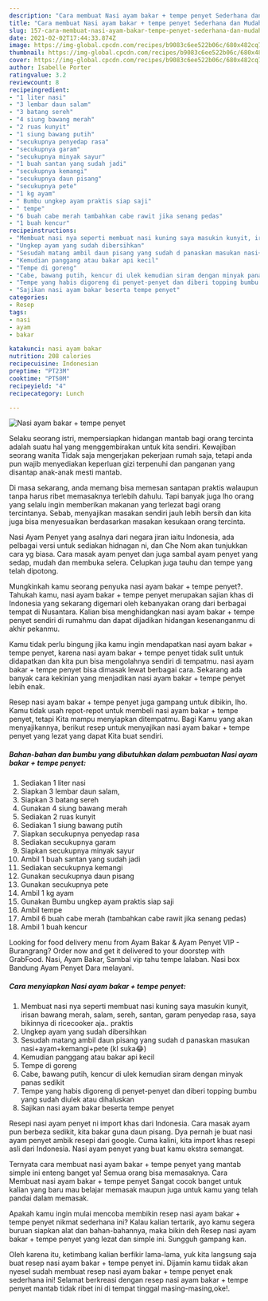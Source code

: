 ```yaml
---
description: "Cara membuat Nasi ayam bakar + tempe penyet Sederhana dan Mudah Dibuat"
title: "Cara membuat Nasi ayam bakar + tempe penyet Sederhana dan Mudah Dibuat"
slug: 157-cara-membuat-nasi-ayam-bakar-tempe-penyet-sederhana-dan-mudah-dibuat
date: 2021-02-02T17:44:33.874Z
image: https://img-global.cpcdn.com/recipes/b9083c6ee522b06c/680x482cq70/nasi-ayam-bakar-tempe-penyet-foto-resep-utama.jpg
thumbnail: https://img-global.cpcdn.com/recipes/b9083c6ee522b06c/680x482cq70/nasi-ayam-bakar-tempe-penyet-foto-resep-utama.jpg
cover: https://img-global.cpcdn.com/recipes/b9083c6ee522b06c/680x482cq70/nasi-ayam-bakar-tempe-penyet-foto-resep-utama.jpg
author: Isabelle Porter
ratingvalue: 3.2
reviewcount: 8
recipeingredient:
- "1 liter nasi"
- "3 lembar daun salam"
- "3 batang sereh"
- "4 siung bawang merah"
- "2 ruas kunyit"
- "1 siung bawang putih"
- "secukupnya penyedap rasa"
- "secukupnya garam"
- "secukupnya minyak sayur"
- "1 buah santan yang sudah jadi"
- "secukupnya kemangi"
- "secukupnya daun pisang"
- "secukupnya pete"
- "1 kg ayam"
- " Bumbu ungkep ayam praktis siap saji"
- " tempe"
- "6 buah cabe merah tambahkan cabe rawit jika senang pedas"
- "1 buah kencur"
recipeinstructions:
- "Membuat nasi nya seperti membuat nasi kuning saya masukin kunyit, irisan bawang merah, salam, sereh, santan, garam penyedap rasa, saya bikinnya di ricecooker aja.. praktis"
- "Ungkep ayam yang sudah dibersihkan"
- "Sesudah matang ambil daun pisang yang sudah d panaskan masukan nasi+ayam+kemangi+pete (kl suka😂)"
- "Kemudian panggang atau bakar api kecil"
- "Tempe di goreng"
- "Cabe, bawang putih, kencur di ulek kemudian siram dengan minyak panas sedikit"
- "Tempe yang habis digoreng di penyet-penyet dan diberi topping bumbu yang sudah diulek atau dihaluskan"
- "Sajikan nasi ayam bakar beserta tempe penyet"
categories:
- Resep
tags:
- nasi
- ayam
- bakar

katakunci: nasi ayam bakar 
nutrition: 208 calories
recipecuisine: Indonesian
preptime: "PT23M"
cooktime: "PT50M"
recipeyield: "4"
recipecategory: Lunch

---
```



![Nasi ayam bakar + tempe penyet](https://img-global.cpcdn.com/recipes/b9083c6ee522b06c/680x482cq70/nasi-ayam-bakar-tempe-penyet-foto-resep-utama.jpg)

Selaku seorang istri, mempersiapkan hidangan mantab bagi orang tercinta adalah suatu hal yang menggembirakan untuk kita sendiri. Kewajiban seorang  wanita Tidak saja mengerjakan pekerjaan rumah saja, tetapi anda pun wajib menyediakan keperluan gizi terpenuhi dan panganan yang disantap anak-anak mesti mantab.

Di masa  sekarang, anda memang bisa memesan santapan praktis walaupun tanpa harus ribet memasaknya terlebih dahulu. Tapi banyak juga lho orang yang selalu ingin memberikan makanan yang terlezat bagi orang tercintanya. Sebab, menyajikan masakan sendiri jauh lebih bersih dan kita juga bisa menyesuaikan berdasarkan masakan kesukaan orang tercinta. 

Nasi Ayam Penyet yang asalnya dari negara jiran iaitu Indonesia, ada pelbagai versi untuk sediakan hidnagan ni, dan Che Nom akan tunjukkan cara yg biasa. Cara masak ayam penyet dan juga sambal ayam penyet yang sedap, mudah dan membuka selera. Celupkan juga tauhu dan tempe yang telah dipotong.

Mungkinkah kamu seorang penyuka nasi ayam bakar + tempe penyet?. Tahukah kamu, nasi ayam bakar + tempe penyet merupakan sajian khas di Indonesia yang sekarang digemari oleh kebanyakan orang dari berbagai tempat di Nusantara. Kalian bisa menghidangkan nasi ayam bakar + tempe penyet sendiri di rumahmu dan dapat dijadikan hidangan kesenanganmu di akhir pekanmu.

Kamu tidak perlu bingung jika kamu ingin mendapatkan nasi ayam bakar + tempe penyet, karena nasi ayam bakar + tempe penyet tidak sulit untuk didapatkan dan kita pun bisa mengolahnya sendiri di tempatmu. nasi ayam bakar + tempe penyet bisa dimasak lewat berbagai cara. Sekarang ada banyak cara kekinian yang menjadikan nasi ayam bakar + tempe penyet lebih enak.

Resep nasi ayam bakar + tempe penyet juga gampang untuk dibikin, lho. Kamu tidak usah repot-repot untuk membeli nasi ayam bakar + tempe penyet, tetapi Kita mampu menyiapkan ditempatmu. Bagi Kamu yang akan menyajikannya, berikut resep untuk menyajikan nasi ayam bakar + tempe penyet yang lezat yang dapat Kita buat sendiri.

<!--inarticleads1-->

##### Bahan-bahan dan bumbu yang dibutuhkan dalam pembuatan Nasi ayam bakar + tempe penyet:

1. Sediakan 1 liter nasi
1. Siapkan 3 lembar daun salam,
1. Siapkan 3 batang sereh
1. Gunakan 4 siung bawang merah
1. Sediakan 2 ruas kunyit
1. Sediakan 1 siung bawang putih
1. Siapkan secukupnya penyedap rasa
1. Sediakan secukupnya garam
1. Siapkan secukupnya minyak sayur
1. Ambil 1 buah santan yang sudah jadi
1. Sediakan secukupnya kemangi
1. Gunakan secukupnya daun pisang
1. Gunakan secukupnya pete
1. Ambil 1 kg ayam
1. Gunakan  Bumbu ungkep ayam praktis siap saji
1. Ambil  tempe
1. Ambil 6 buah cabe merah (tambahkan cabe rawit jika senang pedas)
1. Ambil 1 buah kencur


Looking for food delivery menu from Ayam Bakar &amp; Ayam Penyet VIP - Burangrang? Order now and get it delivered to your doorstep with GrabFood. Nasi, Ayam Bakar, Sambal vip tahu tempe lalaban. Nasi box Bandung Ayam Penyet Dara melayani. 

<!--inarticleads2-->

##### Cara menyiapkan Nasi ayam bakar + tempe penyet:

1. Membuat nasi nya seperti membuat nasi kuning saya masukin kunyit, irisan bawang merah, salam, sereh, santan, garam penyedap rasa, saya bikinnya di ricecooker aja.. praktis
1. Ungkep ayam yang sudah dibersihkan
1. Sesudah matang ambil daun pisang yang sudah d panaskan masukan nasi+ayam+kemangi+pete (kl suka😂)
1. Kemudian panggang atau bakar api kecil
1. Tempe di goreng
1. Cabe, bawang putih, kencur di ulek kemudian siram dengan minyak panas sedikit
1. Tempe yang habis digoreng di penyet-penyet dan diberi topping bumbu yang sudah diulek atau dihaluskan
1. Sajikan nasi ayam bakar beserta tempe penyet


Resepi nasi ayam penyet ni import khas dari Indonesia. Cara masak ayam pun berbeza sedikit, kita bakar guna daun pisang. Dya pernah je buat nasi ayam penyet ambik resepi dari google. Cuma kalini, kita import khas resepi asli dari Indonesia. Nasi ayam penyet yang buat kamu ekstra semangat. 

Ternyata cara membuat nasi ayam bakar + tempe penyet yang mantab simple ini enteng banget ya! Semua orang bisa memasaknya. Cara Membuat nasi ayam bakar + tempe penyet Sangat cocok banget untuk kalian yang baru mau belajar memasak maupun juga untuk kamu yang telah pandai dalam memasak.

Apakah kamu ingin mulai mencoba membikin resep nasi ayam bakar + tempe penyet nikmat sederhana ini? Kalau kalian tertarik, ayo kamu segera buruan siapkan alat dan bahan-bahannya, maka bikin deh Resep nasi ayam bakar + tempe penyet yang lezat dan simple ini. Sungguh gampang kan. 

Oleh karena itu, ketimbang kalian berfikir lama-lama, yuk kita langsung saja buat resep nasi ayam bakar + tempe penyet ini. Dijamin kamu tiidak akan nyesel sudah membuat resep nasi ayam bakar + tempe penyet enak sederhana ini! Selamat berkreasi dengan resep nasi ayam bakar + tempe penyet mantab tidak ribet ini di tempat tinggal masing-masing,oke!.

